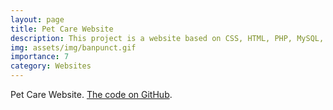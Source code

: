```yaml
---
layout: page
title: Pet Care Website 
description: This project is a website based on CSS, HTML, PHP, MySQL, JavaScript that shows food, medicine, grooming and cleaning, veterinarian and adoption services for pets.
img: assets/img/banpunct.gif
importance: 7
category: Websites
---
```


Pet Care Website. [The code on GitHub](https://github.com/ariyanhossain2208/Pet-Care).